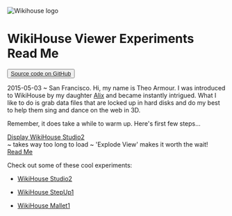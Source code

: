![Wikihouse logo]( http://avatars3.githubusercontent.com/u/4091108?v=3&s=300 )

WikiHouse Viewer Experiments Read Me
===

<span style=display:none; >[View as web page]( http://wikihouse.github.io/viewer-experiments/index.html "view the files as apps." ) </span>  

<button>[Source code on GitHub]( https://github.com/wikihouse/viewer-experiments )</button>

2015-05-03 ~ San Francisco. Hi, my name is Theo Armour. I was introduced to WikiHouse by my daughter [Alix]( http://nimblescooters.com/about-us/ ) and became instantly intrigued.
What I like to do is grab data files that are locked up in hard disks and do my best to help them sing and dance on the web in 3D.

Remember, it does take a while to warm up. Here's first few steps... 

[Display WikiHouse Studio2]( http://wikihouse.github.io/viewer-experiments/display-wikihouse-studio2/latest/index.html )   
~ takes way too long to load ~ 'Explode View' makes it worth the wait!  
[Read Me]( http://wikihouse.github.io/viewer-experiments/index.html#display-wikihouse-studio2/readme.md# )


Check out some of these cool experiments:

* [WikiHouse Studio2](http://theo-armour.github.io/theo-armour.testing/display-wikihouse-studio2/latest/index.html)

* [WikiHouse StepUp1](http://theo-armour.github.io/theo-armour.testing/display-wikihouse-stepup1/latest/index.html)

* [WikiHouse Mallet1](http://theo-armour.github.io/theo-armour.testing/display-wikihouse-mallet1/latest/index.html)
